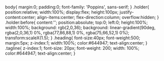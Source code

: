 body{
    margin:0;
    padding:0;
    font-family: 'Poppins', sans-serif;
  }
  .holder{
    position:relative;
    width:100%;
    display:flex;
    height:100px;
    justify-content:center;
    align-items:center;
    flex-direction:column;
    overflow:hidden;
  }
  .holder:before{
    content:'';
    position:absolute;
    top:0;
    left:0;
    height:100%;
    width:100%;
    background: rgb(2,0,36);
    background: linear-gradient(90deg, rgba(2,0,36,1) 0%, rgba(77,86,88,1) 0%, rgba(75,66,52,1) 0%);
    transform:scaleX(1.5);
  }
  .heading{
    font-size:40px;
    font-weight:500;
    margin:5px;
    z-index:1;
    width:100%;
    color:#644947;
    text-align:center;
  }
  .tagline{
    z-index:1;
    font-size: 20px;
    font-weight: 200;
    width: 100%;
    color:#644947;
    text-align:center;
  }
